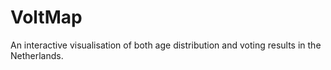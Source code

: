 # VoltMap
An interactive visualisation of both age distribution and voting results in the Netherlands.
